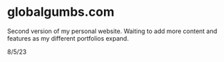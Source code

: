 # globalgumbs.com

Second version of my personal website. Waiting to add more content and features as my different portfolios expand.

8/5/23
